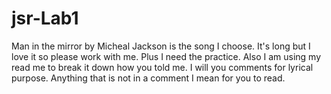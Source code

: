 # jsr-Lab1
Man in the mirror by Micheal Jackson is the song I choose. It's long but I love it so please work with me. Plus I need the practice. Also I am using my read me to break it down how you told me. I will you comments for lyrical purpose. Anything that is not in a comment I mean for you to read.



<!--  
(I'm gonna make a change
For once in my life
It's gonna feel real good
Gonna make a difference, gonna make it right
As I turn up the collar on my favorite winter coat
This wind is blowin' my mind
I see the kids in the street with not enough to eat
Who am I to be blind, pretending not to see their needs?
A summer's disregard, a broken bottle top
And a one man's soul
They follow each other on the wind, ya know
'Cause they got nowhere to go
That's why I want you to know
I'm starting with the man in the mirror
I'm asking him to change his ways
And no message could have been any clearer
If you wanna make the world a better place
Take a look at yourself and then make a change
Na-na-na, na-na-na, na-na-na-na
Uh-huh
I've been a victim of a selfish kinda love
It's time that I realize
There are some with no home, not a nickel to loan
Could it be really me pretending that they're not alone?
A willow deeply scarred, somebody's broken heart
And a washed-out dream (a washed-out dream)
They follow the pattern of the wind, ya see
'Cause they got no place to be
That's why I'm starting with me
I'm starting with the man in the mirror (who?)
I'm asking him to change his ways (who?)
And no message could have been any clearer
If you wanna make the world a better place
Take a look at yourself and then make a change
I'm starting with the man in the mirror (who?)
I'm asking him to change his ways (who?)
And no message could have been any clearer
If you wanna make the world a better place
Take a look at yourself and then make that change
I'm starting with the man in the mirror (oh, yeah)
I'm asking him to change his ways (oh, you better change)
No message could have been any clearer
If you wanna make the world a better place
Take a look at yourself and then make the change
You gotta get it right while you got the time
'Cause when you close your heart (you can't)
Then you close your (your) mind (that man, that man)
With the man in the mirror, oh, yeah (that man, that man)
I'm asking him to change his ways (that man, that man, that man)
Oh, you better change (you know, that man)
And no message could have been any clearer
If you wanna make the world a better place
Take a look at yourself and then make that change
Na-na-na, na-na-na, na-na-na-na
(Ooh) gonna feel real good, yeah (oh, yeah)
Yeah, yeah, yeah, yeah (na-na-na), yeah, yeah (na-na-na, na-na-na-na)
Oh-oh, oh, no
I'm gonna make a change
It's gonna feel real good, shamone (change)
Just lift yourself, you know
You've got to start with yourself (yeah)
I gotta make that change today
(Man in the mirror) you've got to
You got to start with yourself, brother
(Yeah) you know
I've got to be that man, that man
(Man in the mirror) you've got to
You got to move, shamone, shamone
You got to stand up (yeah), stand up (make that change), stand up
Stand up and lift yourself now (man in the mirror)
Go make that change, shamone (man in the mirror)
You know it, you know it, you know it, you know (change)
Make that change )
--> 